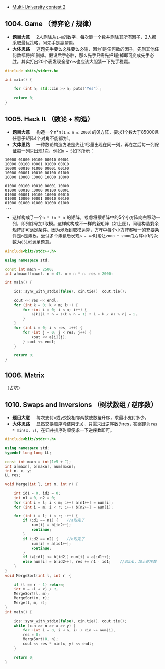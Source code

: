 * [Multi-University contest 2](http://acm.hdu.edu.cn/userloginex.php?cid=803)
## 1004. Game （博弈论 / 规律）
* **题目大意** ： 2人删除从`1~n`的数字，每次删一个数并删除其所有因子，2人都采取最优策略，问先手是赢是输。
* **大体思路** ： 这题先手要么必胜要么必输，因为1是任何数的因子，先删其他任何数都将把1删掉。假设后手必胜，那么先手只需先把1删掉即可变成先手必胜。其实打出20个表发现全是`Yes`也应该大胆猜一下先手稳赢。

```c++
#include <bits/stdc++.h>

int main() {
    
    for (int n; std::cin >> n; puts("Yes"));
    
    return 0;
}
```

## 1005. Hack It （数论 + 构造）
* **题目大意** ： 构造一个n*n`(1 ≤ n ≤ 2000)`的01方阵，要求1个数大于85000且任意子矩阵4个对角不能都为1。
* **大体思路** ： 一种数论构造方法是先让1尽量出现在同一列，再在之后每一列保证每一列只出现1次，例如`n = 5`如下所示：
```
10000 01000 00100 00010 00001 
10000 00100 00001 01000 00010 
10000 00010 01000 00001 00100 
10000 00001 00010 00100 01000 
10000 10000 10000 10000 10000

01000 00100 00010 00001 10000 
01000 00010 10000 00100 00001 
01000 00001 00100 10000 00010 
01000 10000 00001 00010 00100 
01000 01000 01000 01000 01000 
...
```

* 这样构成了一个`n * (n * n)`的矩阵，考虑将都矩阵中的5个小方阵向右移动一列，即列序号加1取模。这样就构成不一样的新矩阵（如上图），同理构造剩余矩阵即可满足条件。因为涉及到取模运算，方阵中每个小方阵都唯一的充要条件是n是素数。尝试多个素数后发现`n = 47`时能让`2000 * 2000`的方阵中1的次数为`85105`满足题意。

```c++
#include<bits/stdc++.h>

using namespace std;

const int maxn = 2500;
int a[maxn][maxn], n = 47, m = n * n, res = 2000;

int main() {

    ios::sync_with_stdio(false), cin.tie(), cout.tie();

    cout << res << endl;
    for (int k = 0; k < m; k++) {
        for (int i = 0; i < n; i++) {
            a[k][i * n + ((k % n + 1) * i + k / n) % n] = 1;
        }
    }
    for (int i = 0; i < res; i++) {
        for (int j = 0; j < res; j++) {
            cout << a[i][j];
        } cout << endl;
    }

    return 0;
}
```

## 1006. Matrix
（占坑）

## 1010. Swaps and Inversions （树状数组 / 逆序数）
* **题目大意** ： 每次支付x或y交换相邻两数使数组升序，求最小支付多少。
* **大体思路** ： 显然交换顺序与结果无关，只需求出逆序数为res，答案即为`res * min(x, y)`，在归并排序时顺便求一下逆序数即可。

```c++
#include<bits/stdc++.h>

using namespace std;
typedef long long LL;

const int maxn = int(1e5 + 7);
int a[maxn], b[maxn], num[maxn];
int n, x, y;
LL res;

void Merge(int l, int m, int r) {

    int id1 = 0, id2 = 0;
    int n1 = 0, n2 = 0;
    for (int i = l; i < m; i++) a[n1++] = num[i];
    for (int i = m; i < r; i++) b[n2++] = num[i];

    for (int i = l; i < r; i++) {
        if (id1 == n1) {    //a取完了
            num[i] = b[id2++];
            continue;
        }
        if (id2 == n2) {    //b取完了
            num[i] = a[id1++];
            continue;
        }
        if (a[id1] <= b[id2]) num[i] = a[id1++];
        else num[i] = b[id2++], res += n1 - id1;    //若a>b，加上逆序数
    }
}
void MergeSort(int l, int r) {

    if (l == r - 1) return;
    int m = (l + r) / 2;
    MergeSort(l, m);
    MergeSort(m, r);
    Merge(l, m, r);
}
int main() {

    ios::sync_with_stdio(false), cin.tie(), cout.tie();
    while (cin >> n >> x >> y) {
        for (int i = 0; i < n; i++) cin >> num[i];
        res = 0;
        MergeSort(0, n);
        cout << res * min(x, y) << endl;
    }

    return 0;
}

```